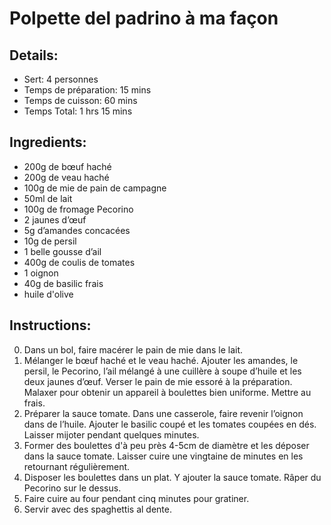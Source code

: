 # Polpette del padrino à ma façon  

## Details:  
* Sert: 4 personnes  
* Temps de préparation:  15 mins  
* Temps de cuisson:  60 mins  
* Temps Total:  1 hrs 15 mins  

## Ingredients:  
* 200g de bœuf haché  
* 200g de veau haché  
* 100g de mie de pain de campagne  
* 50ml de lait  
* 100g de fromage Pecorino  
* 2 jaunes d’œuf  
* 5g d’amandes concacées  
* 10g de persil  
* 1 belle gousse d’ail  
* 400g de coulis de tomates  
* 1 oignon  
* 40g de basilic frais  
* huile d'olive  

## Instructions:  
0. Dans un bol, faire macérer le pain de mie dans le lait.  
1. Mélanger le bœuf haché et le veau haché. Ajouter les amandes, le persil, le Pecorino, l’ail mélangé à une cuillère à soupe d’huile et les deux jaunes d’œuf. Verser le pain de mie essoré à la préparation. Malaxer pour obtenir un appareil à boulettes bien uniforme. Mettre au frais.  
2. Préparer la sauce tomate. Dans une casserole, faire revenir l’oignon dans de l’huile. Ajouter le basilic coupé et les tomates coupées en dés. Laisser mijoter pendant quelques minutes.  
3. Former des boulettes d'à peu près 4-5cm de diamètre et les déposer dans la sauce tomate. Laisser cuire une vingtaine de minutes en les retournant régulièrement.  
4. Disposer les boulettes dans un plat. Y ajouter la sauce tomate. Râper du Pecorino sur le dessus.  
5. Faire cuire au four pendant cinq minutes pour gratiner.  
6. Servir avec des spaghettis al dente.  
